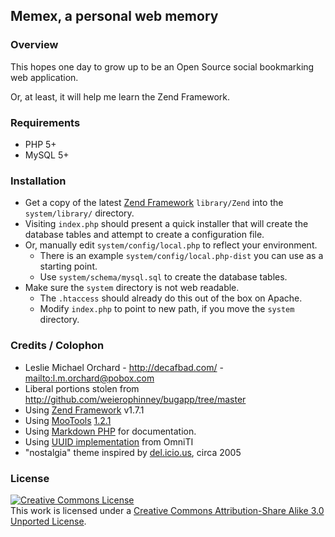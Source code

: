 ## Memex, a personal web memory

### Overview

This hopes one day to grow up to be an Open Source social bookmarking web
application.  

Or, at least, it will help me learn the Zend Framework.

### Requirements

* PHP 5+
* MySQL 5+


### Installation

* Get a copy of the latest [Zend Framework][zf] `library/Zend` into the `system/library/` directory.
* Visiting `index.php` should present a quick installer that will create the database tables and attempt to create a configuration file.
* Or, manually edit `system/config/local.php` to reflect your environment.
    * There is an example `system/config/local.php-dist` you can use as a starting point.
    * Use `system/schema/mysql.sql` to create the database tables.
* Make sure the `system` directory is not web readable. 
    * The `.htaccess` should already do this out of the box on Apache.
    * Modify `index.php` to point to new path, if you move the `system` directory.

[zf]: http://framework.zend.com/download/latest

### Credits / Colophon

* Leslie Michael Orchard - <http://decafbad.com/> - <mailto:l.m.orchard@pobox.com>
* Liberal portions stolen from <http://github.com/weierophinney/bugapp/tree/master>
* Using [Zend Framework][zf] v1.7.1
* Using [MooTools][mootools] [1.2.1][moodownload]
* Using [Markdown PHP][markdown] for documentation.
* Using [UUID implementation][uuid] from OmniTI 
* "nostalgia" theme inspired by [del.icio.us][del], circa 2005

[mootools]: http://mootools.net/
[moodownload]: http://mootools.net/download/
[zf]: http://framework.zend.com/
[del]: http://del.icio.us/
[markdown]: http://michelf.com/projects/php-markdown/
[uuid]: https://labs.omniti.com/trac/alexandria/browser/trunk/OmniTI/UUID.php?rev=7

### License

<a rel="license" href="http://creativecommons.org/licenses/by-sa/3.0/"><img alt="Creative Commons License" style="border-width:0" src="http://i.creativecommons.org/l/by-sa/3.0/88x31.png" /></a><br />This work is licensed under a <a rel="license" href="http://creativecommons.org/licenses/by-sa/3.0/">Creative Commons Attribution-Share Alike 3.0 Unported License</a>.
